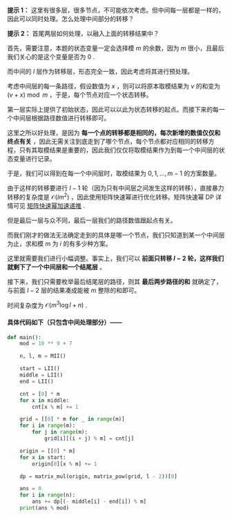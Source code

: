 **提示 1：** 这里有很多层，很多节点，不可能依次考虑。但中间每一层都是一样的，因此可以同时处理。怎么处理中间部分的转移？

**提示 2：** 首尾两层如何处理，以融入上面的转移结果中？

首先，需要注意，本题的状态变量一定会选择模 $m$ 的余数，因为 $m$ 很小，且最后我们关心的是这个变量是否为 $0$ .

而中间的 $l$ 层作为转移层，形态完全一致，因此考虑将其进行预处理。

考虑中间层的每一条路径，假设数值为 $x$ ，则可以将原本取模结果为 $v$ 的和变为 $(v+x)\bmod m$ ，于是，每个节点对应一个状态转移。

第一层实际上提供了初始状态，因此可以以此为状态转移的起点。而接下来的每一个中间层根据路径数值进行转移即可。

这里之所以好处理，是因为 **每一个点的转移都是相同的，每次新增的数值仅仅和终点有关** ，因此无需关注到底走到了哪个节点，每个节点都对应相同的转移方程，只有其取模结果是重要的，因此我们仅仅将取模结果作为到每一个中间层的状态变量进行记录。

于是，我们可以得到在每一个中间层时，取模结果为 $0,1,\dots,m-1$ 的方案数量。

由于这样的转移要进行 $l-1$ 轮（因为只有中间层之间发生这样的转移），直接暴力转移的复杂度是 $\mathcal{O}(lm^2)$ ，因此使用矩阵快速幂进行优化转移。矩阵快速幂 DP 详情可见 [矩阵快速幂加速递推](https://oi-wiki.org/math/linear-algebra/matrix/#%E7%9F%A9%E9%98%B5%E5%8A%A0%E9%80%9F%E9%80%92%E6%8E%A8) .

但是最后一层与众不同，最后一层我们的路径数值跟起点有关。

而我们刚才的做法无法确定走到的具体是哪一个节点，我们只知道到某一个中间层为止，求和模 $m$ 为 $i$ 的有多少种方案。

这里就需要我们进行小幅调整。事实上，我们可以 **前面只转移 $l-2$ 轮，这样我们就剩下了一个中间层和一个结尾层** 。

接下来，我们只需要枚举最后结尾层的路径，则其 **最后两步路径的和** 就确定了，与前面 $l-2$ 层的结果凑成能被 $m$ 整除的和即可。

时间复杂度为 $\mathcal{O}(m^3\log l+n)$ .

#### 具体代码如下（只包含中间处理部分）——

```Python []
def main():
    mod = 10 ** 9 + 7

    n, l, m = MII()

    start = LII()
    middle = LII()
    end = LII()

    cnt = [0] * m
    for x in middle:
        cnt[x % m] += 1

    grid = [[0] * m for _ in range(m)]
    for i in range(m):
        for j in range(m):
            grid[i][(i + j) % m] = cnt[j]

    origin = [[0] * m]
    for x in start:
        origin[0][x % m] += 1

    dp = matrix_mul(origin, matrix_pow(grid, l - 2))[0]

    ans = 0
    for i in range(n):
        ans += dp[(- middle[i] - end[i]) % m]
    print(ans % mod)
```